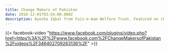 ```yaml
---
title: Change Makers of Pakistan
date: 2018-12-01T03:54:00.000Z
description: Ayesha Iqbal from Faiz-e-Aam Welfare Trust. Featured on change makers of Pakistan.
---
```


{{< facebook-video "https://www.facebook.com/plugins/video.php?href=https%3A%2F%2Fwww.facebook.com%2FChangeMakersofPakistan%2Fvideos%2F346402709263136%2F" >}}

